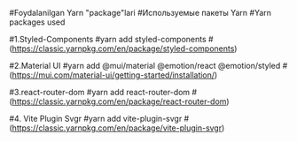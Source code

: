 #Foydalanilgan Yarn "package"lari
#Используемые пакеты Yarn
#Yarn packages used


#1.Styled-Components
#yarn add styled-components
#(https://classic.yarnpkg.com/en/package/styled-components)

#2.Material UI
#yarn add @mui/material @emotion/react @emotion/styled
#(https://mui.com/material-ui/getting-started/installation/)

#3.react-router-dom
#yarn add react-router-dom
#(https://classic.yarnpkg.com/en/package/react-router-dom)

#4. Vite Plugin Svgr
#yarn add vite-plugin-svgr
#(https://classic.yarnpkg.com/en/package/vite-plugin-svgr)



